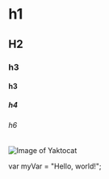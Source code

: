 # h1
## H2
### h3
#### h3
##### h4
###### h6

![Image of Yaktocat](https://octodex.github.com/images/yaktocat.png)

var myVar = "Hello, world!";
